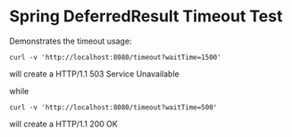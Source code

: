 # Spring DeferredResult Timeout Test

Demonstrates the timeout usage:

```
curl -v 'http://localhost:8080/timeout?waitTime=1500'
```

will create a HTTP/1.1 503 Service Unavailable

while 

```
curl -v 'http://localhost:8080/timeout?waitTime=500'
```

will create a HTTP/1.1 200 OK
